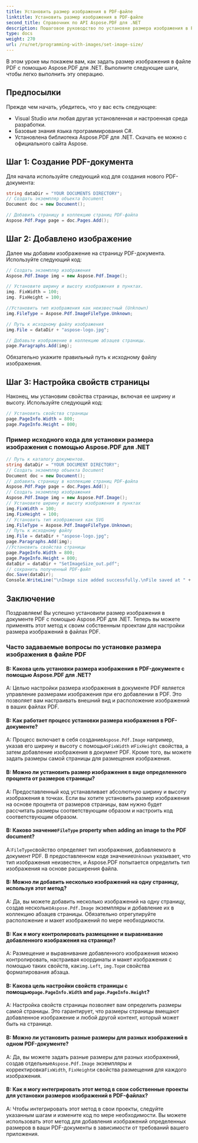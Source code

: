 ```yaml
---
title: Установить размер изображения в PDF-файле
linktitle: Установить размер изображения в PDF-файле
second_title: Справочник по API Aspose.PDF для .NET
description: Пошаговое руководство по установке размера изображения в PDF-файле с помощью Aspose.PDF для .NET.
type: docs
weight: 270
url: /ru/net/programming-with-images/set-image-size/
---
```

В этом уроке мы покажем вам, как задать размер изображения в файле PDF с помощью Aspose.PDF для .NET. Выполните следующие шаги, чтобы легко выполнить эту операцию.

## Предпосылки

Прежде чем начать, убедитесь, что у вас есть следующее:

- Visual Studio или любая другая установленная и настроенная среда разработки.
- Базовые знания языка программирования C#.
- Установлена библиотека Aspose.PDF для .NET. Скачать ее можно с официального сайта Aspose.

## Шаг 1: Создание PDF-документа

Для начала используйте следующий код для создания нового PDF-документа:

```csharp
string dataDir = "YOUR DOCUMENTS DIRECTORY";
// Создать экземпляр объекта Document
Document doc = new Document();

// Добавить страницу в коллекцию страниц PDF-файла
Aspose.Pdf.Page page = doc.Pages.Add();
```

## Шаг 2: Добавлено изображение

Далее мы добавим изображение на страницу PDF-документа. Используйте следующий код:

```csharp
// Создать экземпляр изображения
Aspose.Pdf.Image img = new Aspose.Pdf.Image();

// Установите ширину и высоту изображения в пунктах.
img. FixWidth = 100;
img. FixHeight = 100;

//Установить тип изображения как неизвестный (Unknown)
img.FileType = Aspose.Pdf.ImageFileType.Unknown;

// Путь к исходному файлу изображения
img.File = dataDir + "aspose-logo.jpg";

// Добавьте изображение в коллекцию абзацев страницы.
page.Paragraphs.Add(img);
```

Обязательно укажите правильный путь к исходному файлу изображения.

## Шаг 3: Настройка свойств страницы

Наконец, мы установим свойства страницы, включая ее ширину и высоту. Используйте следующий код:

```csharp
// Установить свойства страницы
page.PageInfo.Width = 800;
page.PageInfo.Height = 800;
```

### Пример исходного кода для установки размера изображения с помощью Aspose.PDF для .NET 
```csharp
// Путь к каталогу документов.
string dataDir = "YOUR DOCUMENT DIRECTORY";
// Создать экземпляр объекта Document
Document doc = new Document();
// добавить страницу в коллекцию страниц PDF-файла
Aspose.Pdf.Page page = doc.Pages.Add();
// Создать экземпляр изображения
Aspose.Pdf.Image img = new Aspose.Pdf.Image();
// Установите ширину и высоту изображения в пунктах
img.FixWidth = 100;
img.FixHeight = 100;
// Установить тип изображения как SVG
img.FileType = Aspose.Pdf.ImageFileType.Unknown;
// Путь к исходному файлу
img.File = dataDir + "aspose-logo.jpg";
page.Paragraphs.Add(img);
//Установить свойства страницы
page.PageInfo.Width = 800;
page.PageInfo.Height = 800;
dataDir = dataDir + "SetImageSize_out.pdf";
// сохранить полученный PDF-файл
doc.Save(dataDir);
Console.WriteLine("\nImage size added successfully.\nFile saved at " + dataDir);
```

## Заключение

Поздравляем! Вы успешно установили размер изображения в документе PDF с помощью Aspose.PDF для .NET. Теперь вы можете применять этот метод к своим собственным проектам для настройки размера изображений в файлах PDF.

### Часто задаваемые вопросы по установке размера изображения в файле PDF

#### В: Какова цель установки размера изображения в PDF-документе с помощью Aspose.PDF для .NET?

A: Целью настройки размера изображения в документе PDF является управление размерами изображения при его добавлении в PDF. Это позволяет вам настраивать внешний вид и расположение изображений в ваших файлах PDF.

#### В: Как работает процесс установки размера изображения в PDF-документе?

 A: Процесс включает в себя создание`Aspose.Pdf.Image` например, указав его ширину и высоту с помощью`FixWidth` и`FixHeight` свойства, а затем добавление изображения в документ PDF. Кроме того, вы можете задать размеры самой страницы для размещения изображения.

#### В: Можно ли установить размер изображения в виде определенного процента от размеров страницы?

A: Предоставленный код устанавливает абсолютную ширину и высоту изображения в точках. Если вы хотите установить размер изображения на основе процента от размеров страницы, вам нужно будет рассчитать размеры соответствующим образом и настроить код соответствующим образом.

####  В: Каково значение`FileType` property when adding an image to the PDF document?

 А:`FileType`свойство определяет тип изображения, добавляемого в документ PDF. В предоставленном коде значение`Unknown` указывает, что тип изображения неизвестен, и Aspose.PDF попытается определить тип изображения на основе расширения файла.

#### В: Можно ли добавить несколько изображений на одну страницу, используя этот метод?

 A: Да, вы можете добавить несколько изображений на одну страницу, создав несколько`Aspose.Pdf.Image` экземпляры и добавление их в коллекцию абзацев страницы. Обязательно отрегулируйте расположение и макет изображений по мере необходимости.

#### В: Как я могу контролировать размещение и выравнивание добавленного изображения на странице?

 A: Размещение и выравнивание добавленного изображения можно контролировать, настраивая координаты и макет изображения с помощью таких свойств, как`img.Left`, `img.Top`и свойства форматирования абзаца.

####  В: Какова цель настройки свойств страницы с помощью`page.PageInfo.Width` and `page.PageInfo.Height`?

A: Настройка свойств страницы позволяет вам определить размеры самой страницы. Это гарантирует, что размеры страницы вмещают добавленное изображение и любой другой контент, который может быть на странице.

#### В: Можно ли установить разные размеры для разных изображений в одном PDF-документе?

 A: Да, вы можете задать разные размеры для разных изображений, создав отдельные`Aspose.Pdf.Image` экземпляры и корректировка`FixWidth`, `FixHeight`и свойства размещения для каждого изображения.

#### В: Как я могу интегрировать этот метод в свои собственные проекты для установки размеров изображений в PDF-файлах?

A: Чтобы интегрировать этот метод в свои проекты, следуйте указанным шагам и измените код по мере необходимости. Вы можете использовать этот метод для добавления изображений определенных размеров в ваши PDF-документы в зависимости от требований вашего приложения.